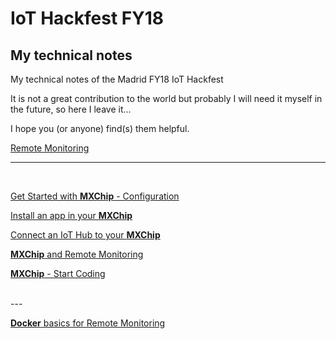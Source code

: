 
# IoT Hackfest FY18 
## My technical notes
My technical notes of the Madrid FY18 IoT Hackfest 

It is not a great contribution to the world but probably I will need it myself in the future, so here I leave it...

I hope you (or anyone) find(s) them helpful.

[Remote Monitoring](https://github.com/isabelcabezasm/IoTHackfestFY18_technicalNotes/blob/master/remote_monitoring.md)


---
<br />


[Get Started with **MXChip** - Configuration](https://github.com/isabelcabezasm/IoTHackfestFY18_technicalNotes/blob/master/mx_chip.md)

[Install an app in your **MXChip**](https://github.com/isabelcabezasm/IoTHackfestFY18_technicalNotes/blob/master/mx_chip_app.md)

[Connect an IoT Hub to your **MXChip**](https://github.com/isabelcabezasm/IoTHackfestFY18_technicalNotes/blob/master/mx_chip_iothub.md)

[**MXChip** and Remote Monitoring](https://github.com/isabelcabezasm/IoTHackfestFY18_technicalNotes/blob/master/mx_chip_rm.md)

[**MXChip** - Start Coding](https://github.com/isabelcabezasm/IoTHackfestFY18_technicalNotes/blob/master/mx_chip_coding.md)

<br />
---


[**Docker** basics for Remote Monitoring](https://github.com/isabelcabezasm/IoTHackfestFY18_technicalNotes/blob/master/docker_for_RM.md)







